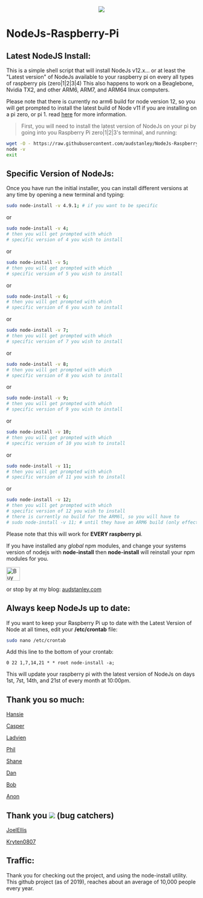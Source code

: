 
<center> <img src="Node-Pi-ASCII.png"> </center>

# NodeJs-Raspberry-Pi

## Latest NodeJS Install:
This is a simple shell script that will install NodeJs v12.x... or at least the "Latest version" of NodeJs available to your raspberry pi on every all types of raspberry pis (zero|1|2|3|4) This also happens to work on a Beaglebone, Nvidia TX2, and other ARM6, ARM7, and ARM64 linux computers.<p>  

Please note that there is currently no arm6 build for node version 12, so you will get prompted to install the latest build of Node v11 if you are installing on a pi zero, or pi 1.  read [here](https://github.com/audstanley/NodeJs-Raspberry-Pi/issues/22) for more information.

>First, you will need to install the latest version of NodeJs on your pi by going into you Raspberry Pi zero|1|2|3's terminal, and running: <p>

```sh
wget -O - https://raw.githubusercontent.com/audstanley/NodeJs-Raspberry-Pi/master/Install-Node.sh | sudo bash
node -v
exit
```
<p>

## Specific Version of NodeJs:
Once you have run the initial installer, you can install different versions at any time by opening a new terminal and typing:
```sh
sudo node-install -v 4.9.1; # if you want to be specific
```
or
```sh
sudo node-install -v 4;
# then you will get prompted with which 
# specific version of 4 you wish to install
```
or
```sh
sudo node-install -v 5;
# then you will get prompted with which 
# specific version of 5 you wish to install
```
or
```sh
sudo node-install -v 6;
# then you will get prompted with which 
# specific version of 6 you wish to install
```
or
```sh
sudo node-install -v 7;
# then you will get prompted with which 
# specific version of 7 you wish to install
```
or
```sh
sudo node-install -v 8;
# then you will get prompted with which 
# specific version of 8 you wish to install
```
or
```sh
sudo node-install -v 9;
# then you will get prompted with which 
# specific version of 9 you wish to install
```
or
```sh
sudo node-install -v 10;
# then you will get prompted with which 
# specific version of 10 you wish to install
```

or
```sh
sudo node-install -v 11;
# then you will get prompted with which 
# specific version of 11 you wish to install
```

or
```sh
sudo node-install -v 12;
# then you will get prompted with which 
# specific version of 12 you wish to install
# there is currently no build for the ARM6l, so you will have to
# sudo node-install -v 11; # until they have an ARM6 build (only effects pi zeros, and pi1 models)
```

Please note that this will work for **EVERY raspberry pi**.

If you have installed any *global* npm modules, and change your systems version of nodejs with **node-install** then **node-install** will reinstall your npm modules for you.

<a href='https://ko-fi.com/A687KA8' target='_blank'><img height='36' style='border:0px;height:36px;' src='https://az743702.vo.msecnd.net/cdn/kofi4.png?v=f' border='0' alt='Buy Me a Coffee at ko-fi.com' /></a>

or stop by at my blog: [audstanley.com](http://www.audstanley.com)


## Always keep NodeJs up to date:

If you want to keep your Raspberry Pi up to date with the Latest Version of Node at all times, edit  your **/etc/crontab** file:

```bash
sudo nano /etc/crontab
```

Add this line to the bottom of your crontab:

```cron
0 22 1,7,14,21 * * root node-install -a;
```
This will update your raspberry pi with the latest version of NodeJs on days 1st, 7st, 14th, and 21st of every month at 10:00pm.

## Thank you so much:

[Hansie](https://Ko-fi.com/home/coffeeshop?txid=d40b4253-995a-4bd7-9eea-e56bf463ddbe&mode=public&img=ogsomeoneboughtme)

[Casper](https://Ko-fi.com/home/coffeeshop?txid=8504b181-2138-45e8-9a3a-66414828b024&mode=public&img=ogsomeoneboughtme)

[Ladvien](https://Ko-fi.com/home/coffeeshop?txid=025faeb3-d715-4d0c-8cf9-ce0f7bf4e1bf&mode=public&img=ogsomeoneboughtme)

[Phil](https://Ko-fi.com/home/coffeeshop?txid=ea3fc9e8-1e81-4198-a555-a595e3eeae76&mode=public&img=ogsomeoneboughtme)

[Shane](https://Ko-fi.com/home/coffeeshop?txid=c0356500-6d0d-452f-a93e-2974f8987e26&mode=public&img=ogsomeoneboughtme)

[Dan](https://Ko-fi.com/home/coffeeshop?txid=d486abde-c02d-454f-a602-025672a835c8&mode=public&img=ogsomeoneboughtme)

[Bob](https://Ko-fi.com/home/coffeeshop?txid=98c46da8-45bb-478d-b44e-df9257b87edb&mode=public&img=ogsomeoneboughtme)

[Anon](https://Ko-fi.com/home/coffeeshop?txid=e119b3ef-4171-4beb-a2dc-97d67bf09122&mode=public&img=ogsomeoneboughtme)

## Thank you ![](https://cdn4.iconfinder.com/data/icons/bug-fix/512/qa-quality-assurance-bug-15-128.png) (bug catchers)

[JoelEllis](https://github.com/JoelEllis)
  
[Kryten0807](https://github.com/Kryten0807)
  
## Traffic:

Thank you for checking out the project, and using the node-install utility.  This github project (as of 2019), reaches about an average of 10,000 people every year.
